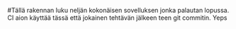 #Tällä rakennan luku neljän kokonäisen sovelluksen jonka palautan lopussa. CI aion käyttää tässä että jokainen tehtävän jälkeen teen git commitin. Yeps
